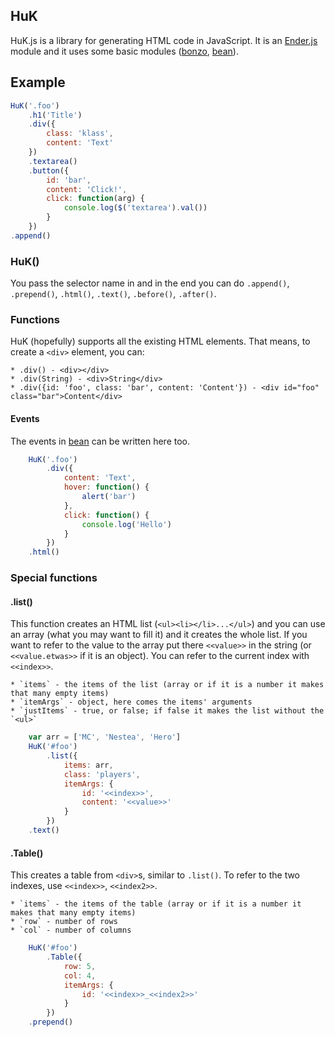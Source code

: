HuK
-----
HuK.js is a library for generating HTML code in JavaScript. It is an [Ender.js](https://github.com/ded/Ender.js) module and it uses some basic modules ([bonzo](https://github.com/ded/bonzo), [bean](https://github.com/fat/bean)).

<h2>Example</h2>

``` js
HuK('.foo')
	.h1('Title')
	.div({
		class: 'klass',
		content: 'Text'
	})
	.textarea()
	.button({
		id: 'bar',
		content: 'Click!',
		click: function(arg) {
			console.log($('textarea').val())
		}
	})
.append()
```

<h3>HuK()</h3>

You pass the selector name in and in the end you can do `.append()`, `.prepend()`, `.html()`, `.text()`, `.before()`, `.after()`.

<h3>Functions</h3>

HuK (hopefully) supports all the existing HTML elements. That means, to create a `<div>` element, you can:

	* .div() - <div></div>
	* .div(String) - <div>String</div>
	* .div({id: 'foo', class: 'bar', content: 'Content'}) - <div id="foo" class="bar">Content</div>

<h4>Events</h4>

The events in [bean](https://github.com/fat/bean) can be written here too.
``` js
	HuK('.foo')
		.div({
			content: 'Text',
			hover: function() {
				alert('bar')
			},
			click: function() {
				console.log('Hello')
			}
		})
	.html()
```

<h3>Special functions</h3>

<h4>.list()</h4>

This function creates an HTML list (`<ul><li></li>...</ul>`) and you can use an array (what you may want to fill it) and it creates the whole list. If you want to refer to the value to the array put there `<<value>>` in the string (or `<<value.etwas>>` if it is an object). You can refer to the current index with `<<index>>`.

	* `items` - the items of the list (array or if it is a number it makes that many empty items)
	* `itemArgs` - object, here comes the items' arguments
	* `justItems` - true, or false; if false it makes the list without the `<ul>`

``` js
	var arr = ['MC', 'Nestea', 'Hero']
	HuK('#foo')
		.list({
			items: arr,
			class: 'players',
			itemArgs: {
				id: '<<index>>',
				content: '<<value>>'
			}
		})
	.text()
```

<h4>.Table()</h4>

This creates a table from `<div>`s, similar to `.list()`. To refer to the two indexes, use `<<index>>`, `<<index2>>`.

	* `items` - the items of the table (array or if it is a number it makes that many empty items)
	* `row` - number of rows
	* `col` - number of columns

``` js
	HuK('#foo')
		.Table({
			row: 5,
			col: 4,
			itemArgs: {
				id: '<<index>>_<<index2>>'
			}
		})
	.prepend()
```